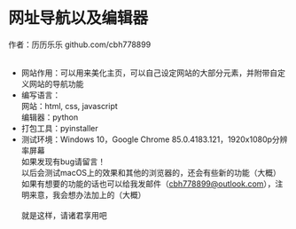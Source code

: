 # 网址导航以及编辑器<br>
作者：历历乐乐 github.com/cbh778899<br>
<br>
* 网站作用：可以用来美化主页，可以自己设定网站的大部分元素，并附带自定义网站的导航功能<br>
* 编写语言：<br>
  网站：html, css, javascript<br>
  编辑器：python<br>
* 打包工具：pyinstaller<br>
* 测试环境：Windows 10，Google Chrome 85.0.4183.121，1920x1080p分辨率屏幕<br>
如果发现有bug请留言！<br>
以后会测试macOS上的效果和其他的浏览器的，还会有些新的功能（大概）<br>
如果有想要的功能的话也可以给我发邮件（cbh778899@outlook.com），注明来意，我会想办法加上的（大概）<br><br>
就是这样，请诸君享用吧
